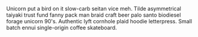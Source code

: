 Unicorn put a bird on it slow-carb seitan vice meh. Tilde asymmetrical taiyaki trust fund fanny pack man braid craft beer palo santo biodiesel forage unicorn 90's. Authentic lyft cornhole plaid hoodie letterpress. Small batch ennui single-origin coffee skateboard.